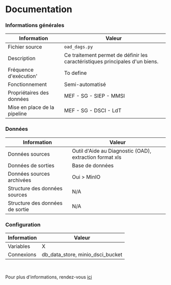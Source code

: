 # Documentation
### Informations générales
| Information | Valeur |
| -------- | -------- |
| Fichier source     | `oad_dags.py`     |
| Description | Ce traitement permet de définir les caractéristiques principales d'un biens. |
| Fréquence d'exécution' | To define |
| Fonctionnement | Semi-automatisé |
| Propriétaires des données | MEF - SG - SIEP - MMSI |
| Mise en place de la pipeline | MEF - SG - DSCI - LdT |

### Données
| Information | Valeur |
| -------- | -------- |
| Données sources | Outil d'Aide au Diagnostic (OAD), extraction format xls |
| Données de sorties | Base de données |
| Données sources archivées | Oui > MinIO |
| Structure des données sources | N/A |
| Structure des données de sortie | N/A |

### Configuration
| Information | Valeur |
| -------- | -------- |
| Variables | X |
| Connexions | db_data_store, minio_dsci_bucket |

<br />

Pour plus d'informations, rendez-vous [ici](../../../README.md)
